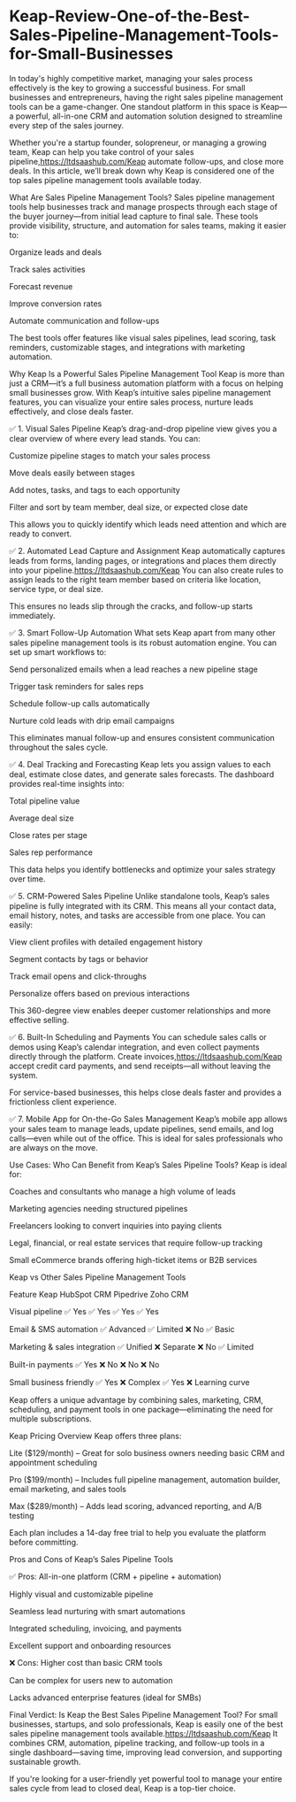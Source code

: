 # Keap-Review-One-of-the-Best-Sales-Pipeline-Management-Tools-for-Small-Businesses


In today's highly competitive market, managing your sales process effectively is the key to growing a successful business. For small businesses and entrepreneurs, having the right sales pipeline management tools can be a game-changer. One standout platform in this space is Keap—a powerful, all-in-one CRM and automation solution designed to streamline every step of the sales journey.

Whether you're a startup founder, solopreneur, or managing a growing team, Keap can help you take control of your sales pipeline,https://ltdsaashub.com/Keap automate follow-ups, and close more deals. In this article, we’ll break down why Keap is considered one of the top sales pipeline management tools available today.

What Are Sales Pipeline Management Tools?
Sales pipeline management tools help businesses track and manage prospects through each stage of the buyer journey—from initial lead capture to final sale. These tools provide visibility, structure, and automation for sales teams, making it easier to:

Organize leads and deals

Track sales activities

Forecast revenue

Improve conversion rates

Automate communication and follow-ups

The best tools offer features like visual sales pipelines, lead scoring, task reminders, customizable stages, and integrations with marketing automation.

Why Keap Is a Powerful Sales Pipeline Management Tool
Keap is more than just a CRM—it’s a full business automation platform with a focus on helping small businesses grow. With Keap’s intuitive sales pipeline management features, you can visualize your entire sales process, nurture leads effectively, and close deals faster.


✅ 1. Visual Sales Pipeline
Keap’s drag-and-drop pipeline view gives you a clear overview of where every lead stands. You can:

Customize pipeline stages to match your sales process

Move deals easily between stages

Add notes, tasks, and tags to each opportunity

Filter and sort by team member, deal size, or expected close date

This allows you to quickly identify which leads need attention and which are ready to convert.

✅ 2. Automated Lead Capture and Assignment
Keap automatically captures leads from forms, landing pages, or integrations and places them directly into your pipeline.https://ltdsaashub.com/Keap You can also create rules to assign leads to the right team member based on criteria like location, service type, or deal size.

This ensures no leads slip through the cracks, and follow-up starts immediately.

✅ 3. Smart Follow-Up Automation
What sets Keap apart from many other sales pipeline management tools is its robust automation engine. You can set up smart workflows to:

Send personalized emails when a lead reaches a new pipeline stage

Trigger task reminders for sales reps

Schedule follow-up calls automatically

Nurture cold leads with drip email campaigns

This eliminates manual follow-up and ensures consistent communication throughout the sales cycle.

✅ 4. Deal Tracking and Forecasting
Keap lets you assign values to each deal, estimate close dates, and generate sales forecasts. The dashboard provides real-time insights into:

Total pipeline value

Average deal size

Close rates per stage

Sales rep performance

This data helps you identify bottlenecks and optimize your sales strategy over time.

✅ 5. CRM-Powered Sales Pipeline
Unlike standalone tools, Keap’s sales pipeline is fully integrated with its CRM. This means all your contact data, email history, notes, and tasks are accessible from one place. You can easily:

View client profiles with detailed engagement history

Segment contacts by tags or behavior

Track email opens and click-throughs

Personalize offers based on previous interactions

This 360-degree view enables deeper customer relationships and more effective selling.

✅ 6. Built-In Scheduling and Payments
You can schedule sales calls or demos using Keap’s calendar integration, and even collect payments directly through the platform. Create invoices,https://ltdsaashub.com/Keap accept credit card payments, and send receipts—all without leaving the system.

For service-based businesses, this helps close deals faster and provides a frictionless client experience.

✅ 7. Mobile App for On-the-Go Sales Management
Keap’s mobile app allows your sales team to manage leads, update pipelines, send emails, and log calls—even while out of the office. This is ideal for sales professionals who are always on the move.

Use Cases: Who Can Benefit from Keap’s Sales Pipeline Tools?
Keap is ideal for:

Coaches and consultants who manage a high volume of leads

Marketing agencies needing structured pipelines

Freelancers looking to convert inquiries into paying clients

Legal, financial, or real estate services that require follow-up tracking

Small eCommerce brands offering high-ticket items or B2B services

Keap vs Other Sales Pipeline Management Tools


Feature	Keap	HubSpot CRM	Pipedrive	Zoho CRM

Visual pipeline	✅ Yes	✅ Yes	✅ Yes	✅ Yes

Email & SMS automation	✅ Advanced	✅ Limited	❌ No	✅ Basic

Marketing & sales integration	✅ Unified	❌ Separate	❌ No	✅ Limited

Built-in payments	✅ Yes	❌ No	❌ No	❌ No

Small business friendly	✅ Yes	❌ Complex	✅ Yes	❌ Learning curve

Keap offers a unique advantage by combining sales, marketing, CRM, scheduling, and payment tools in one package—eliminating the need for multiple subscriptions.

Keap Pricing Overview
Keap offers three plans:

Lite ($129/month) – Great for solo business owners needing basic CRM and appointment scheduling

Pro ($199/month) – Includes full pipeline management, automation builder, email marketing, and sales tools

Max ($289/month) – Adds lead scoring, advanced reporting, and A/B testing

Each plan includes a 14-day free trial to help you evaluate the platform before committing.

Pros and Cons of Keap’s Sales Pipeline Tools

✅ Pros:
All-in-one platform (CRM + pipeline + automation)

Highly visual and customizable pipeline

Seamless lead nurturing with smart automations

Integrated scheduling, invoicing, and payments

Excellent support and onboarding resources

❌ Cons:
Higher cost than basic CRM tools

Can be complex for users new to automation

Lacks advanced enterprise features (ideal for SMBs)

Final Verdict: Is Keap the Best Sales Pipeline Management Tool?
For small businesses, startups, and solo professionals, Keap is easily one of the best sales pipeline management tools available.https://ltdsaashub.com/Keap It combines CRM, automation, pipeline tracking, and follow-up tools in a single dashboard—saving time, improving lead conversion, and supporting sustainable growth.

If you're looking for a user-friendly yet powerful tool to manage your entire sales cycle from lead to closed deal, Keap is a top-tier choice.

